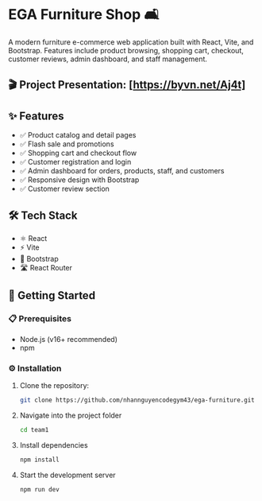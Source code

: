 # EGA Furniture Shop 🛋️

A modern furniture e-commerce web application built with React, Vite, and Bootstrap. Features include product browsing, shopping cart, checkout, customer reviews, admin dashboard, and staff management.

## 🎬 Project Presentation: [https://byvn.net/Aj4t]

## ✨ Features

- ✅ Product catalog and detail pages
- ✅ Flash sale and promotions
- ✅ Shopping cart and checkout flow
- ✅ Customer registration and login
- ✅ Admin dashboard for orders, products, staff, and customers
- ✅ Responsive design with Bootstrap
- ✅ Customer review section

## 🛠️ Tech Stack

- ⚛️ React
- ⚡ Vite
- 🎨 Bootstrap
- 🛣️ React Router

## 🚀 Getting Started

### 📋 Prerequisites

- Node.js (v16+ recommended)
- npm

### ⚙️ Installation

1. Clone the repository:
   ```sh
   git clone https://github.com/nhannguyencodegym43/ega-furniture.git
   
2. Navigate into the project folder
   ```sh
   cd team1

3. Install dependencies
   ```sh
   npm install

4. Start the development server
   ```sh
   npm run dev
